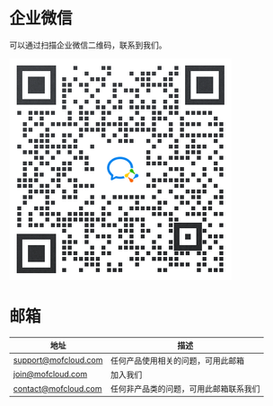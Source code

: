# 企业微信
可以通过扫描企业微信二维码，联系到我们。

![](img/wechat-work.png)

# 邮箱

| 地址                   | 描述                  |
|----------------------|---------------------|
| support@mofcloud.com | 任何产品使用相关的问题，可用此邮箱   |
| join@mofcloud.com    | 加入我们                |
| contact@mofcloud.com | 任何非产品类的问题，可用此邮箱联系我们 |
